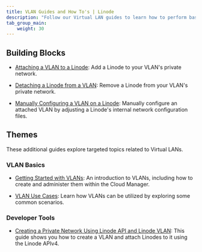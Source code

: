 ```yaml
---
title: VLAN Guides and How To's | Linode
description: "Follow our Virtual LAN guides to learn how to perform basic tasks using the Linode Cloud Manager, like creating a VLAN, attaching Linodes to your VLAN, viewing your VLAN's networking details, and more."
tab_group_main:
    weight: 30
---
```


## Building Blocks

- [Attaching a VLAN to a Linode](/docs/products/networking/vlans/get-started/): Add a Linode to your VLAN's private network.

- [Detaching a Linode from a VLAN](/docs/products/networking/vlans/guides/detach-a-linode-from-your-vlan/): Remove a Linode from your VLAN's private network.

- [Manually Configuring a VLAN on a Linode](/docs/products/networking/vlans/guides/manually-configuring-a-vlan/): Manually configure an attached VLAN by adjusting a Linode's internal network configuration files.


## Themes

These additional guides explore targeted topics related to Virtual LANs.

### VLAN Basics

- [Getting Started with VLANs](/docs/guides/getting-started-with-vlans/): An introduction to VLANs, including how to create and administer them within the Cloud Manager.

- [VLAN Use Cases](/docs/guides/common-linode-vlan-use-cases/): Learn how VLANs can be utilized by exploring some common scenarios.

### Developer Tools

- [Creating a Private Network Using Linode API and Linode VLAN](/docs/guides/vlan-api/): This guide shows you how to create a VLAN and attach Linodes to it using the Linode APIv4.